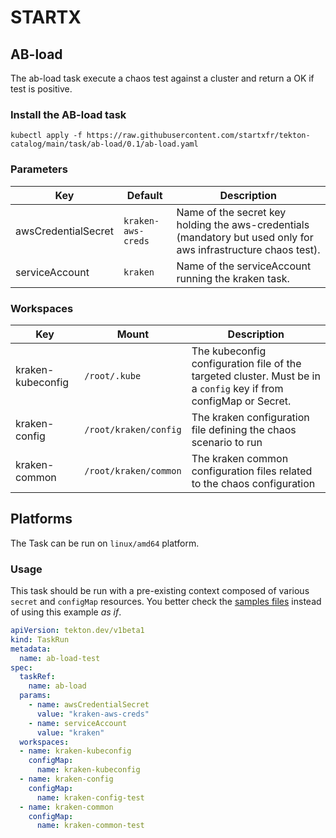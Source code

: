 # STARTX

## AB-load

The ab-load task execute a chaos test against a cluster and return a OK if test is positive.

### Install the AB-load task

```
kubectl apply -f https://raw.githubusercontent.com/startxfr/tekton-catalog/main/task/ab-load/0.1/ab-load.yaml
```

### Parameters

| Key                 | Default            | Description                                                                                                     |
| ------------------- | ------------------ | --------------------------------------------------------------------------------------------------------------- |
| awsCredentialSecret | `kraken-aws-creds` | Name of the secret key holding the aws-credentials (mandatory but used only for aws infrastructure chaos test). |
| serviceAccount      | `kraken`           | Name of the serviceAccount running the kraken task.                                                             |

### Workspaces

| Key               | Mount                 | Description                                                                                                       |
| ----------------- | --------------------- | ----------------------------------------------------------------------------------------------------------------- |
| kraken-kubeconfig | `/root/.kube`         | The kubeconfig configuration file of the targeted cluster. Must be in a `config` key if from configMap or Secret. |
| kraken-config     | `/root/kraken/config` | The kraken configuration file defining the chaos scenario to run                                                  |
| kraken-common     | `/root/kraken/common` | The kraken common configuration files related to the chaos configuration                                          |

## Platforms

The Task can be run on `linux/amd64` platform.

### Usage

This task should be run with a pre-existing context composed of various `secret` and `configMap` resources. 
You better check the [samples files](https://github.com/startxfr/tekton-catalog/tree/main/task/ab-load/0.1/samples) 
instead of using this example _as if_.

```yaml
apiVersion: tekton.dev/v1beta1
kind: TaskRun
metadata:
  name: ab-load-test
spec:
  taskRef:
    name: ab-load
  params:
    - name: awsCredentialSecret
      value: "kraken-aws-creds"
    - name: serviceAccount
      value: "kraken"
  workspaces:
  - name: kraken-kubeconfig
    configMap:
      name: kraken-kubeconfig
  - name: kraken-config
    configMap:
      name: kraken-config-test
  - name: kraken-common
    configMap:
      name: kraken-common-test
```